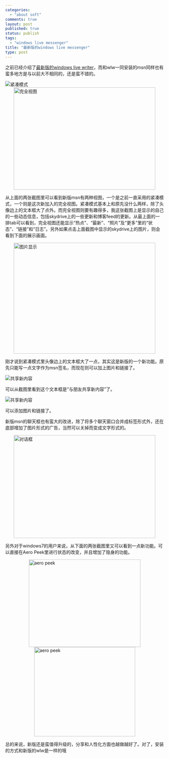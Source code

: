 ```yaml
--- 
categories: 
  - "about soft"
comments: true
layout: post
published: true
status: publish
tags: 
  - "windows live messenger"
title: "最新版的windows live messenger"
type: post
---
```

之前已经介绍了<a href="http://www.hopes4.me/html/use-new-version-windows-live-writer/" target="_blank">最新版的windows live writer</a>，而和wlw一同安装的msn同样也有蛮多地方是与以前大不相同的，还是蛮不错的。  

<div><img style="border-right-width: 0px; display: block; float: none; border-top-width: 0px; border-bottom-width: 0px; margin-left: auto; border-left-width: 0px; margin-right: auto" title="" border="0" alt="紧凑模式" src="http://public.bay.livefilestore.com/y1pTI-K2A-8SRbDEO0mo9Vht_bADMUxQhPHzsEd7H3yeDo2d1T3gamADOAjuuMkbYjJ_4hlGTxyTbuL4o8AHLbMGg"></div>  

<div><img style="border-right-width: 0px; display: block; float: none; border-top-width: 0px; border-bottom-width: 0px; margin-left: auto; border-left-width: 0px; margin-right: auto" title="" border="0" alt="完全视图" src="http://public.bay.livefilestore.com/y1p2U2LKdKQ9xIAt4zn4FmglwpFjL2sdAum1kAFkfWJCA0d3hmgZfjIC8hbw7DZjlI0y4Rzb-FKZ2vyYQhT9EG44w" width="450" height="324"></div>  

从上面的两张截图里可以看到新版msn有两种视图，一个是之前一直采用的紧凑模式，一个则是这次新加入的完全视图。紧凑模式基本上和原先没什么两样，除了头像边上的文本框大了点外。而完全视图则要有趣得多，我这张截图上是显示的自己的一些动态信息，包括skydrive上的一些更新和博客feed的更新。从最上面的一排tab可以看到，完全视图还能显示“热点”、“最新”、“照片”及“更多”里的“状态”、“链接”和“日志”。另外如果点击上面截图中显示的skydrive上的图片，则会看到下面的展示画面。  

<div><img style="border-right-width: 0px; display: block; float: none; border-top-width: 0px; border-bottom-width: 0px; margin-left: auto; border-left-width: 0px; margin-right: auto" title="" border="0" alt="图片显示" src="http://public.bay.livefilestore.com/y1paBakStcwi4SdNcBIjg1R5Um7SrjCh04RXrbWodSYGmDDQqdXxLAG2mqoq7mp9W4LERH4IR4flTngldmAVfNEPQ" width="450" height="351"></div>  

刚才说到紧凑模式里头像边上的文本框大了一点，其实这是新版的一个新功能。原先只能写一点文字作为msn签名，而现在则可以加上图片和链接了。  

<div><img style="border-right-width: 0px; display: block; float: none; border-top-width: 0px; border-bottom-width: 0px; margin-left: auto; border-left-width: 0px; margin-right: auto" title="" border="0" alt="共享新内容" src="http://public.bay.livefilestore.com/y1pTI-K2A-8SRags2SQ91D-CCKNx-DMDcc7kwosMaNjF0VOHZBq2T071t_Cy4Y4uFWw0tOqCCSKUqUR007RbQnHKg"></div>  

可以从截图里看到这个文本框是“与朋友共享新内容”了。  

<div><img style="border-right-width: 0px; display: block; float: none; border-top-width: 0px; border-bottom-width: 0px; margin-left: auto; border-left-width: 0px; margin-right: auto" title="" border="0" alt="共享新内容" src="http://public.bay.livefilestore.com/y1pPxqifIhTH_cHBuONqjhDfokaHxPlz676tFkv7rQ2T5aaTTKNXF3OIQ7EnY-dTm8oEkV2qJRGrtLzPnutMSjO0A"></div>  

可以添加图片和链接了。  

新版msn的聊天框也有蛮大的改进，除了将多个聊天窗口合并成标签形式外，还在底部增加了图片形式的广告，当然可以关掉而变成文字形式的。  

<div><img style="border-right-width: 0px; display: block; float: none; border-top-width: 0px; border-bottom-width: 0px; margin-left: auto; border-left-width: 0px; margin-right: auto" title="" border="0" alt="对话框" src="http://public.bay.livefilestore.com/y1pPxqifIhTH_civspu1YTV3xUZ0LgoPzLENeQjO3Zw4NGDzeI5a8Zyl1nbWmTAkJyjw7_AtU2NvbX1zeb1xY6gNA" width="450" height="326"></div>  

另外对于windows7的用户来说，从下面的两张截图里又可以看到一点新功能。可以直接在Aero Peek里进行状态的改变，并且增加了隐身的功能。  

<div><img style="border-right-width: 0px; display: block; float: none; border-top-width: 0px; border-bottom-width: 0px; margin-left: auto; border-left-width: 0px; margin-right: auto" title="" border="0" alt="aero peek" src="http://public.bay.livefilestore.com/y1pAGc8cPdtepmW0dnkgyMHI90zmIJw5vhs8xtQIzw9yDDu7XKmRCIM2V1wbAQPusJ9edAkbgY9_OmLVQrFs_lGag" width="355" height="277"></div>  

<div><img style="border-right-width: 0px; display: block; float: none; border-top-width: 0px; border-bottom-width: 0px; margin-left: auto; border-left-width: 0px; margin-right: auto" title="" border="0" alt="aero peek" src="http://public.bay.livefilestore.com/y1pAGc8cPdtepljPsUVa8LlNOlA6jtpVCgHHvMbz6FD3ReNoDJMgmihY8LKI7nxBeBFQK0EW0m3UsNcyoP_nHInmA" width="321" height="283"></div>  

总的来说，新版还是蛮值得升级的，分享和人性化方面也越做越好了。对了，安装的方式和新版的wlw是一样的哦
